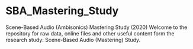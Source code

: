 # SBA_Mastering_Study
Scene-Based Audio (Ambisonics) Mastering Study (2020)
Welcome to the repository for raw data, online files and other useful content form the research study: Scene-Based Audio (Mastering) Study. 
